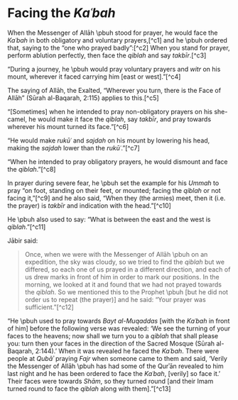 
# Facing the _Kaʿbah_

When the Messenger of Allāh \pbuh stood for prayer, he would face the _Kaʿbah_ in both obligatory and voluntary prayers,[^c1] and he \pbuh ordered that, saying to the “one who prayed badly”:[^c2] When you stand for prayer, perform ablution perfectly, then face the _qiblah_ and say _takbīr_.[^c3]

“During a journey, he \pbuh would pray voluntary prayers and _witr_ on his mount, wherever it faced carrying him [east or west].”[^c4]

The saying of Allāh, the Exalted, “Wherever you turn, there is the Face of Allāh” (Sūrah al-Baqarah, 2:115) applies to this.[^c5]

“[Sometimes] when he intended to pray non-obligatory prayers on his she-camel, he would make it face the _qiblah_, say _takbīr_, and pray towards wherever his mount turned its face.”[^c6]

“He would make _rukūʿ_ and _sajdah_ on his mount by lowering his head, making the _sajdah_ lower than the _rukūʿ_.”[^c7]

“When he intended to pray obligatory prayers, he would dismount and face the _qiblah_.”[^c8]

In prayer during severe fear, he \pbuh set the example for his _Ummah_ to pray “on foot, standing on their feet, or mounted; facing the _qiblah_ or not facing it,”[^c9] and he also said, “When they (the armies) meet, then it (i.e. the prayer) is _takbīr_ and indication with the head.”[^c10]

He \pbuh also used to say: “What is between the east and the west is _qiblah_.”[^c11]

Jābir said:

> Once, when we were with the Messenger of Allāh \pbuh on an expedition, the sky was cloudy, so we tried to find the _qiblah_ but we differed, so each one of us prayed in a different direction, and each of us drew marks in front of him in order to mark our positions. In the morning, we looked at it and found that we had not prayed towards the _qiblah_. So we mentioned this to the Prophet \pbuh [but he did not order us to repeat (the prayer)] and he said: “Your prayer was sufficient.”[^c12]

“He \pbuh used to pray towards _Bayt al-Muqaddas_ [with the _Kaʿbah_ in front of him] before the following verse was revealed: ‘We see the turning of your faces to the heavens; now shall we turn you to a _qiblah_ that shall please you: turn then your faces in the direction of the Sacred Mosque (Sūrah al-Baqarah, 2:144).’ When it was revealed he faced the _Kaʿbah_. There were people at _Qubāʾ_ praying _Fajr_ when someone came to them and said, ‘Verily the Messenger of Allāh \pbuh has had some of the Qurʾān revealed to him last night and he has been ordered to face the _Kaʿbah_, [verily] so face it.’ Their faces were towards _Shām_, so they turned round [and their Imam turned round to face the _qiblah_ along with them].”[^c13]

